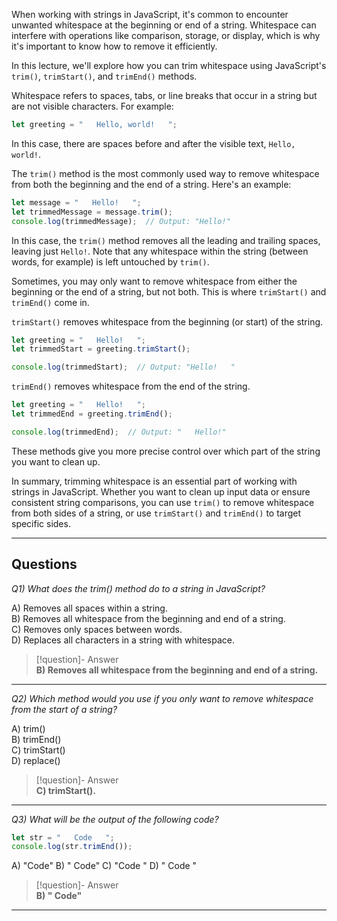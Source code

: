 When working with strings in JavaScript, it's common to encounter unwanted whitespace at the beginning or end of a string. Whitespace can interfere with operations like comparison, storage, or display, which is why it's important to know how to remove it efficiently.

In this lecture, we'll explore how you can trim whitespace using JavaScript's `trim()`, `trimStart()`, and `trimEnd()` methods.

Whitespace refers to spaces, tabs, or line breaks that occur in a string but are not visible characters. For example:

```js
let greeting = "   Hello, world!   ";
```

In this case, there are spaces before and after the visible text, `Hello, world!`.

The `trim()` method is the most commonly used way to remove whitespace from both the beginning and the end of a string. Here's an example:

```js
let message = "   Hello!   ";
let trimmedMessage = message.trim();
console.log(trimmedMessage);  // Output: "Hello!"
```

In this case, the `trim()` method removes all the leading and trailing spaces, leaving just `Hello!`. Note that any whitespace within the string (between words, for example) is left untouched by `trim()`.

Sometimes, you may only want to remove whitespace from either the beginning or the end of a string, but not both. This is where `trimStart()` and `trimEnd()` come in.

`trimStart()` removes whitespace from the beginning (or start) of the string.

```js
let greeting = "   Hello!   ";
let trimmedStart = greeting.trimStart();

console.log(trimmedStart);  // Output: "Hello!   "
```

`trimEnd()` removes whitespace from the end of the string.

```js
let greeting = "   Hello!   ";
let trimmedEnd = greeting.trimEnd();

console.log(trimmedEnd);  // Output: "   Hello!"
```

These methods give you more precise control over which part of the string you want to clean up.

In summary, trimming whitespace is an essential part of working with strings in JavaScript. Whether you want to clean up input data or ensure consistent string comparisons, you can use `trim()` to remove whitespace from both sides of a string, or use `trimStart()` and `trimEnd()` to target specific sides.

---
## Questions

*Q1) What does the trim() method do to a string in JavaScript?*

A) Removes all spaces within a string.  
B) Removes all whitespace from the beginning and end of a string.  
C) Removes only spaces between words.  
D) Replaces all characters in a string with whitespace.  

> [!question]- Answer  
> **B) Removes all whitespace from the beginning and end of a string.**  

---

*Q2) Which method would you use if you only want to remove whitespace from the start of a string?*

A) trim()  
B) trimEnd()  
C) trimStart()  
D) replace()  

> [!question]- Answer  
> **C) trimStart().**  

---

*Q3) What will be the output of the following code?*

```javascript
let str = "   Code   ";
console.log(str.trimEnd());
```

A) "Code"
B) "   Code"
C) "Code   "
D) " Code "

> [!question]- Answer  
> **B) "   Code"**  

---
